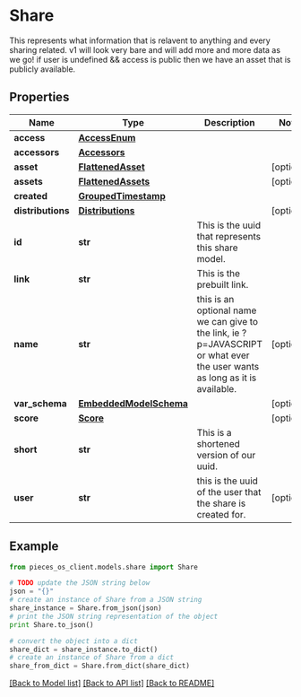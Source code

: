 # Share

This represents what information that is relavent to anything and every sharing related. v1 will look very bare and will add more and more data as we go!  if user is undefined && access is public then we have an asset that is publicly available.

## Properties
Name | Type | Description | Notes
------------ | ------------- | ------------- | -------------
**access** | [**AccessEnum**](AccessEnum.md) |  | 
**accessors** | [**Accessors**](Accessors.md) |  | 
**asset** | [**FlattenedAsset**](FlattenedAsset.md) |  | [optional] 
**assets** | [**FlattenedAssets**](FlattenedAssets.md) |  | [optional] 
**created** | [**GroupedTimestamp**](GroupedTimestamp.md) |  | 
**distributions** | [**Distributions**](Distributions.md) |  | [optional] 
**id** | **str** | This is the uuid that represents this share model. | 
**link** | **str** | This is the prebuilt link. | 
**name** | **str** | this is an optional name we can give to the link, ie ?p&#x3D;JAVASCRIPT or what ever the user wants as long as it is available. | [optional] 
**var_schema** | [**EmbeddedModelSchema**](EmbeddedModelSchema.md) |  | [optional] 
**score** | [**Score**](Score.md) |  | [optional] 
**short** | **str** | This is a shortened version of our uuid. | 
**user** | **str** | this is the uuid of the user that the share is created for. | [optional] 

## Example

```python
from pieces_os_client.models.share import Share

# TODO update the JSON string below
json = "{}"
# create an instance of Share from a JSON string
share_instance = Share.from_json(json)
# print the JSON string representation of the object
print Share.to_json()

# convert the object into a dict
share_dict = share_instance.to_dict()
# create an instance of Share from a dict
share_from_dict = Share.from_dict(share_dict)
```
[[Back to Model list]](../README.md#documentation-for-models) [[Back to API list]](../README.md#documentation-for-api-endpoints) [[Back to README]](../README.md)


